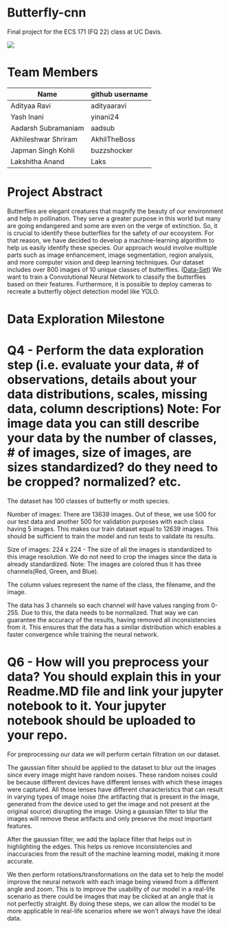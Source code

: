 # Butterfly-cnn
Final project for the ECS 171 (FQ 22) class at UC Davis.

[![](https://colab.research.google.com/assets/colab-badge.svg)](https://colab.research.google.com/github/AdityaaRavi/Butterfly-cnn/blob/main/Butteryfly_cnn_main.ipynb)
        

# Team Members
| Name                | github username
| ----                | ---
| Adityaa Ravi        | adityaaravi
| Yash Inani          | yinani24
| Aadarsh Subramaniam | aadsub
| Akhileshwar Shriram | AkhilTheBoss 
| Japman Singh Kohli  | buzzshocker
| Lakshitha Anand     | Laks

# Project Abstract
Butterflies are elegant creatures that magnify the beauty of our environment and help in pollination. They serve a greater purpose in this world but many are going endangered and some are even on the verge of extinction. So, it is crucial to identify these butterflies for the safety of our ecosystem. For that reason, we have decided to develop a machine-learning algorithm to help us easily identify these species. Our approach would involve multiple parts such as image enhancement, image segmentation, region analysis, and more computer vision and deep learning techniques. Our dataset includes over 800 images of 10 unique classes of butterflies. ([Data-Set](https://www.kaggle.com/datasets/gpiosenka/butterfly-images40-species)) We want to train a Convolutional Neural Network to classify the butterflies based on their features. Furthermore, it is possible to deploy cameras to recreate a butterfly object detection model like YOLO.

# Data Exploration Milestone 

# Q4 - Perform the data exploration step (i.e. evaluate your data, # of observations, details about your data distributions, scales, missing data, column descriptions) Note: For image data you can still describe your data by the number of classes, # of images, size of images, are sizes standardized? do they need to be cropped? normalized? etc.

The dataset has 100 classes of butterfly or moth species. 

Number of images: There are 13639 images. Out of these, we use 500 for our test data and another 500 for validation purposes with each class having 5 images. This makes our train dataset equal to 12639 images. This should be sufficient to train the model and run tests to validate its results. 

Size of images: 224 x 224 - The size of all the images is standardized to this image resolution. We do not need to crop the images since the data is already standardized. Note: The images are colored thus it has three channels(Red, Green, and Blue).

The column values represent the name of the class, the filename, and the image.

The data has 3 channels so each channel will have values ranging from 0-255. Due to this, the data needs to be normalized. That way we can guarantee the accuracy of the results, having removed all inconsistencies from it. This ensures that the data has a similar distribution which enables a faster convergence while training the neural network.


# Q6 - How will you preprocess your data? You should explain this in your Readme.MD file and link your jupyter notebook to it. Your jupyter notebook should be uploaded to your repo.

For preprocessing our data we will perform certain filtration on our dataset.

The gaussian filter should be applied to the dataset to blur out the images since every image might have random noises. These random noises could be because different devices have different lenses with which these images were captured. All those lenses have different characteristics that can result in varying types of image noise (the artifacting that is present in the image, generated from the device used to get the image and not present at the original source) disrupting the image. Using a gaussian filter to blur the images will remove these artifacts and only preserve the most important features.
 
After the gaussian filter, we add the laplace filter that helps out in highlighting the edges. This helps us remove inconsistencies and inaccuracies from the result of the machine learning model, making it more accurate. 

We then perform rotations/transformations on the data set to help the model improve the neural network with each image being viewed from a different angle and zoom. This is to improve the usability of our model in a real-life scenario as there could be images that may be clicked at an angle that is not perfectly straight. By doing these steps, we can allow the model to be more applicable in real-life scenarios where we won’t always have the ideal data.




